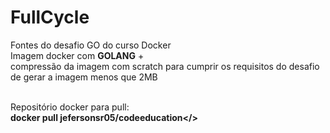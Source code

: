 # FullCycle
Fontes do desafio GO do curso Docker <br />
Imagem docker com <b>GOLANG</b> + <br />
compressão da imagem com scratch para cumprir os requisitos do desafio de gerar a imagem menos que 2MB <br /><br />

Repositório docker para pull:<br />
<b>docker pull jefersonsr05/codeeducation</>
